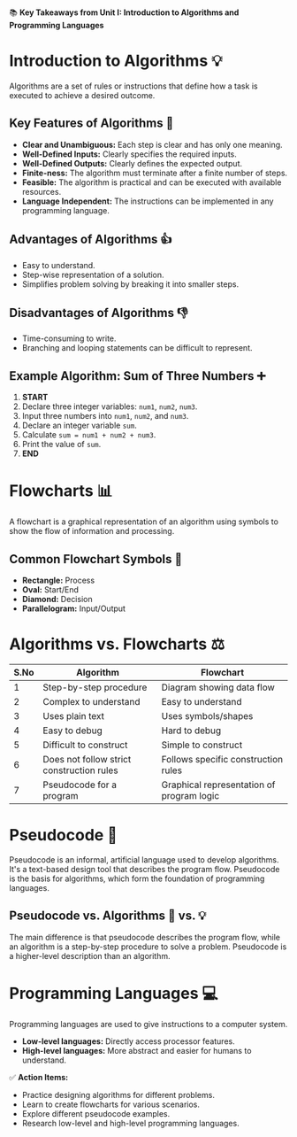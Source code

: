 📚 **Key Takeaways from Unit I: Introduction to Algorithms and Programming Languages**

# Introduction to Algorithms 💡

Algorithms are a set of rules or instructions that define how a task is executed to achieve a desired outcome.

## Key Features of Algorithms 🔑

*   **Clear and Unambiguous:** Each step is clear and has only one meaning.
*   **Well-Defined Inputs:**  Clearly specifies the required inputs.
*   **Well-Defined Outputs:** Clearly defines the expected output.
*   **Finite-ness:**  The algorithm must terminate after a finite number of steps.
*   **Feasible:** The algorithm is practical and can be executed with available resources.
*   **Language Independent:** The instructions can be implemented in any programming language.


## Advantages of Algorithms 👍

*   Easy to understand.
*   Step-wise representation of a solution.
*   Simplifies problem solving by breaking it into smaller steps.

## Disadvantages of Algorithms 👎

*   Time-consuming to write.
*   Branching and looping statements can be difficult to represent.


## Example Algorithm: Sum of Three Numbers ➕

1.  **START**
2.  Declare three integer variables: `num1`, `num2`, `num3`.
3.  Input three numbers into `num1`, `num2`, and `num3`.
4.  Declare an integer variable `sum`.
5.  Calculate `sum = num1 + num2 + num3`.
6.  Print the value of `sum`.
7.  **END**


# Flowcharts 📊

A flowchart is a graphical representation of an algorithm using symbols to show the flow of information and processing.

## Common Flowchart Symbols 🔶

*   **Rectangle:** Process
*   **Oval:** Start/End
*   **Diamond:** Decision
*   **Parallelogram:** Input/Output


# Algorithms vs. Flowcharts ⚖️

| S.No | Algorithm                               | Flowchart                                      |
|------|-------------------------------------------|-------------------------------------------------|
| 1    | Step-by-step procedure                  | Diagram showing data flow                       |
| 2    | Complex to understand                     | Easy to understand                              |
| 3    | Uses plain text                           | Uses symbols/shapes                             |
| 4    | Easy to debug                             | Hard to debug                                  |
| 5    | Difficult to construct                    | Simple to construct                             |
| 6    | Does not follow strict construction rules | Follows specific construction rules              |
| 7    | Pseudocode for a program                | Graphical representation of program logic       |


# Pseudocode 📝

Pseudocode is an informal, artificial language used to develop algorithms. It's a text-based design tool that describes the program flow.  Pseudocode is the basis for algorithms, which form the foundation of programming languages.


## Pseudocode vs. Algorithms 📝 vs. 💡

The main difference is that pseudocode describes the program flow, while an algorithm is a step-by-step procedure to solve a problem.  Pseudocode is a higher-level description than an algorithm.


# Programming Languages 💻

Programming languages are used to give instructions to a computer system.

*   **Low-level languages:** Directly access processor features.
*   **High-level languages:**  More abstract and easier for humans to understand.


✅ **Action Items:**

*   Practice designing algorithms for different problems.
*   Learn to create flowcharts for various scenarios.
*   Explore different pseudocode examples.
*   Research low-level and high-level programming languages.

